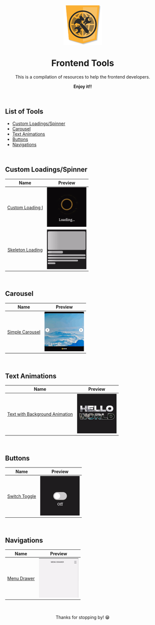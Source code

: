 <br>

<div align="center">
    <img src="images/logo.png" alt="Frontend Tools logo" height="128">
    <h1 align="center">Frontend Tools</h1>
    This is a compilation of resources to help the frontend developers.
    <p style="font-weight: bold">Enjoy it!!</p>
</div>

<br>

## List of Tools

- [Custom Loadings/Spinner](#custom-loadingsspinner)
- [Carousel](#carousel)
- [Text Animations](#text-animations)
- [Buttons](#buttons)
- [Navigations](#navigations)

<br>

## Custom Loadings/Spinner

|                            Name                             |                                                        Preview                                                        |
| :---------------------------------------------------------: | :-------------------------------------------------------------------------------------------------------------------: |
| [Custom Loading I](tools/custom-loadings/custom-loading-I/) | <img src="tools/custom-loadings/custom-loading-I/preview.gif" alt="Gif of custom loading I" width="128" height="128"> |
| [Skeleton Loading](tools/custom-loadings/skeleton-loading/) | <img src="tools/custom-loadings/skeleton-loading/preview.gif" alt="Gif of skeleton loading" width="128" height="128"> |

<br>

## Carousel

|                        Name                        |                                                   Preview                                                    |
| :------------------------------------------------: | :----------------------------------------------------------------------------------------------------------: |
| [Simple Carousel](tools/carousel/simple-carousel/) | <img src="tools/carousel/simple-carousel/preview.gif" alt="Gif of simple carousel" width="128" height="128"> |

<br>

## Text Animations

|                                   Name                                   |                                                              Preview                                                               |
| :----------------------------------------------------------------------: | :--------------------------------------------------------------------------------------------------------------------------------: |
| [Text with Background Animation](tools/texts/text-background-animation/) | <img src="tools/texts/text-background-animation/preview.gif" alt="Gif of text with background animation" width="128" height="128"> |

<br>

## Buttons

|                  Name                  |                                                 Preview                                                 |
| :------------------------------------: | :-----------------------------------------------------------------------------------------------------: |
| [Switch Toggle](tools/buttons/switch/) | <img src="tools/buttons/switch/preview.gif" alt="Gif of switch toggle button" width="128" height="128"> |

<br>

## Navigations

|                     Name                      |                                                 Preview                                                 |
| :-------------------------------------------: | :-----------------------------------------------------------------------------------------------------: |
| [Menu Drawer](tools/navigations/menu-drawer/) | <img src="tools/navigations/menu-drawer/preview.gif" alt="Gif of menu drawer" width="128" height="128"> |

</br>

<div align="center">
	<br>
	Thanks for stopping by! 😁
</div>
